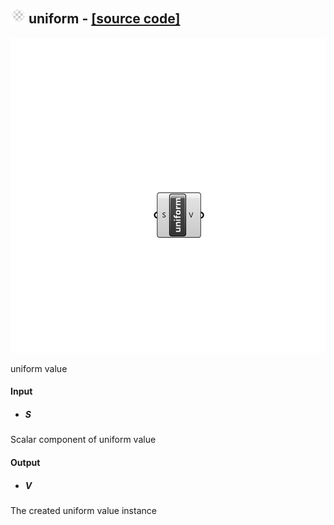 ## ![](../../Images/Icons/uniform.png) uniform - [[source code]](https://github.com/Eddy3D-Dev/Eddy3D/tree/dev/uniform.cs)

![](../../Images/Components/uniform.png)

uniform value

#### Input
* ##### S 
Scalar component of uniform value

#### Output
* ##### V
The created uniform value instance